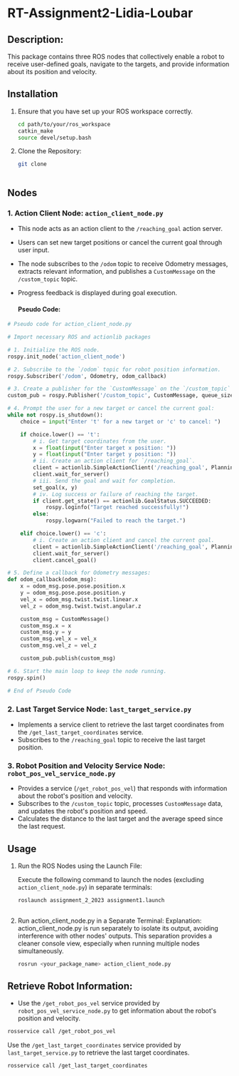 # RT-Assignment2-Lidia-Loubar
## Description:

This package contains three ROS nodes that collectively enable a robot to receive user-defined goals, navigate to the targets, and provide information about its position and velocity.

## Installation

1. Ensure that you have set up your ROS workspace correctly.

   ```bash
   cd path/to/your/ros_workspace
   catkin_make
   source devel/setup.bash
   ```

2. Clone the Repository:

   ```bash
   git clone



## Nodes

### 1. Action Client Node: `action_client_node.py`

- This node acts as an action client to the `/reaching_goal` action server.
- Users can set new target positions or cancel the current goal through user input.
- The node subscribes to the `/odom` topic to receive Odometry messages, extracts relevant information, and publishes a `CustomMessage` on the `/custom_topic` topic.
- Progress feedback is displayed during goal execution.

  #### Pseudo Code:

```python
# Pseudo code for action_client_node.py

# Import necessary ROS and actionlib packages

# 1. Initialize the ROS node.
rospy.init_node('action_client_node')

# 2. Subscribe to the `/odom` topic for robot position information.
rospy.Subscriber('/odom', Odometry, odom_callback)

# 3. Create a publisher for the `CustomMessage` on the `/custom_topic` topic.
custom_pub = rospy.Publisher('/custom_topic', CustomMessage, queue_size=10)

# 4. Prompt the user for a new target or cancel the current goal:
while not rospy.is_shutdown():
    choice = input("Enter 't' for a new target or 'c' to cancel: ")

    if choice.lower() == 't':
        # i. Get target coordinates from the user.
        x = float(input("Enter target x position: "))
        y = float(input("Enter target y position: "))
        # ii. Create an action client for `/reaching_goal`.
        client = actionlib.SimpleActionClient('/reaching_goal', PlanningAction)
        client.wait_for_server()
        # iii. Send the goal and wait for completion.
        set_goal(x, y)
        # iv. Log success or failure of reaching the target.
        if client.get_state() == actionlib.GoalStatus.SUCCEEDED:
            rospy.loginfo("Target reached successfully!")
        else:
            rospy.logwarn("Failed to reach the target.")

    elif choice.lower() == 'c':
        # i. Create an action client and cancel the current goal.
        client = actionlib.SimpleActionClient('/reaching_goal', PlanningAction)
        client.wait_for_server()
        client.cancel_goal()

# 5. Define a callback for Odometry messages:
def odom_callback(odom_msg):
    x = odom_msg.pose.pose.position.x
    y = odom_msg.pose.pose.position.y
    vel_x = odom_msg.twist.twist.linear.x
    vel_z = odom_msg.twist.twist.angular.z

    custom_msg = CustomMessage()
    custom_msg.x = x
    custom_msg.y = y
    custom_msg.vel_x = vel_x
    custom_msg.vel_z = vel_z

    custom_pub.publish(custom_msg)

# 6. Start the main loop to keep the node running.
rospy.spin()

# End of Pseudo Code
```
### 2. Last Target Service Node: `last_target_service.py`

- Implements a service client to retrieve the last target coordinates from the `/get_last_target_coordinates` service.
- Subscribes to the `/reaching_goal` topic to receive the last target position.

### 3. Robot Position and Velocity Service Node: `robot_pos_vel_service_node.py`

- Provides a service (`/get_robot_pos_vel`) that responds with information about the robot's position and velocity.
- Subscribes to the `/custom_topic` topic, processes `CustomMessage` data, and updates the robot's position and speed.
- Calculates the distance to the last target and the average speed since the last request.

## Usage

1. Run the ROS Nodes using the Launch File:

   Execute the following command to launch the nodes (excluding `action_client_node.py`) in separate terminals:

   ```bash
   roslaunch assignment_2_2023 assignment1.launch
  
2. Run action_client_node.py in a Separate Terminal:
Explanation: action_client_node.py is run separately to isolate its output, avoiding interference with other nodes' outputs. This separation provides a cleaner console view, especially when running multiple nodes simultaneously.
   ```bash
   rosrun <your_package_name> action_client_node.py
## Retrieve Robot Information:
- Use the `/get_robot_pos_vel` service provided by `robot_pos_vel_service_node.py` to get information about the robot's position and velocity.
```bash
rosservice call /get_robot_pos_vel
```
Use the  `/get_last_target_coordinates` service provided by `last_target_service.py` to retrieve the last target coordinates.

```bash
rosservice call /get_last_target_coordinates
```
